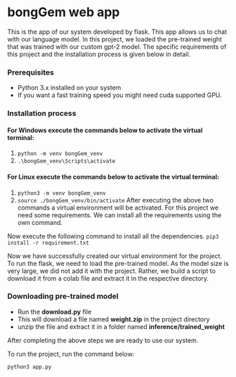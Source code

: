 # bongGem web app

This is the app of our system developed by flask. This app allows us
to chat with our language model. In this project, we loaded the pre-trained weight
that was trained with our custom gpt-2 model. The specific requirements of this project
and the installation process is given below in detail.


### Prerequisites

- Python 3.x installed on your system
- If you want a fast training speed you might need cuda supported GPU.

### Installation process

#### For Windows execute the commands below to activate the virtual terminal:

1. `python -m venv bongGem_venv`
2. `.\bongGem_venv\Scripts\activate`

#### For Linux execute the commands below to activate the virtual terminal:

1. `python3 -m venv bongGem_venv`
2. `source ./bongGem_venv/bin/activate`
After executing the above two commands a virtual environment will be activated.
For this project we need some requirements. We can install all the requirements
using the own command.

Now execute the following command to install all the dependencies.
`pip3 install -r requirement.txt`

Now we have successfully created our virtual environment for the project.
To run the flask, we need to load the pre-trained model. As the model size
is very large, we did not add it with the project. Rather, we build a script to
download it from a colab file and extract it in the respective directory.

### Downloading pre-trained model
* Run the **download.py** file
* This will download a file named **weight.zip** in the project directory
* unzip the file and extract it in a folder named **inference/trained_weight**

After completing the above steps we are ready to use our system.

To run the project, run the command below:

`python3 app.py`
